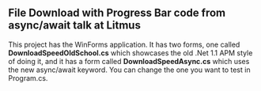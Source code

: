 File Download with Progress Bar code from async/await talk at Litmus
---------------

This project has the WinForms application. It has two forms, one called **DownloadSpeedOldSchool.cs** which showcases the old .Net 1.1 APM style of doing it, and it has a form called **DownloadSpeedAsync.cs** which uses the new async/await keyword. You can change the one you want to test in Program.cs.
